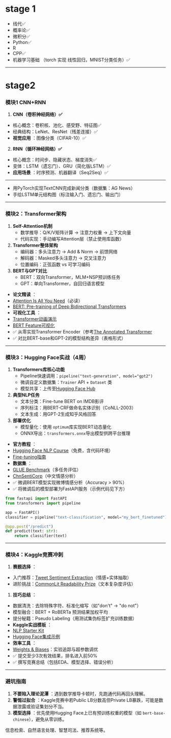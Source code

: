 # stage 1

* 线代✅
* 概率论✅
* 微积分✅
* Python✅
* R
* CPP✅
* 机器学习基础 （torch 实现 线性回归，MNIST分类任务）✅

---

# stage2

### 模块1 CNN+RNN

1. **CNN（卷积神经网络）✅**

* 核心概念：卷积核、池化、感受野、特征图✅
* 经典结构：LeNet、ResNet（残差连接）✅
* **视觉应用** ：图像分类（CIFAR-10）✅

2. **RNN（循环神经网络）✅**

* 核心概念：时间步、隐藏状态、梯度消失✅
* 变体：LSTM（遗忘门）、GRU（简化版LSTM）✅
* **应用场景** ：时序预测、机器翻译（Seq2Seq）✅

---

* 用PyTorch实现TextCNN完成新闻分类（数据集：AG News）
* 手绘LSTM单元结构图（标注输入门、遗忘门、输出门）

---

### **模块2：Transformer架构**

1. **Self-Attention机制**
   * 数学推导：Q/K/V矩阵计算 → 注意力权重 → 上下文向量
   * 代码实现：手动编写Attention层（禁止使用库函数）
2. **Transformer整体架构**
   * 编码器：多头注意力 → Add & Norm → 前馈网络
   * 解码器：Masked多头注意力 → 交叉注意力
   * 位置编码：正弦函数 vs 可学习编码
3. **BERT与GPT对比**
   * BERT：双向Transformer，MLM+NSP预训练任务
   * GPT：单向Transformer，自回归语言模型

* **论文精读** ：
* [Attention Is All You Need](https://arxiv.org/abs/1706.03762)（必读）
* [BERT: Pre-training of Deep Bidirectional Transformers](https://arxiv.org/abs/1810.04805)
* **可视化工具** ：
* [Transformer动画演示](https://jalammar.github.io/illustrated-transformer/)
* [BERT Feature可视化](https://exbert.net/)
* ✅ 从零实现Transformer Encoder（参考[The Annotated Transformer](https://nlp.seas.harvard.edu/2018/04/03/attention.html)
* ✅ 对比BERT-base和GPT-2的模型结构差异（表格形式）

---

### **模块3：Hugging Face实战（4周）**

1. **Transformers库核心功能**
   * Pipeline快速调用：`pipeline("text-generation", model="gpt2")`
   * 微调自定义数据集：`Trainer` API + `Dataset` 类
   * 模型共享：上传至[Hugging Face Hub](https://huggingface.co/models)
2. **典型NLP任务**
   * 文本分类：Fine-tune BERT on IMDB影评
   * 序列标注：用BERT-CRF做命名实体识别（CoNLL-2003）
   * 文本生成：用GPT-2生成知乎风格回答
3. **部署优化**
   * 模型量化：使用 `optimum`库实现BERT动态量化
   * ONNX导出：`transformers.onnx`导出模型供跨平台推理

* **官方教程** ：
* [Hugging Face NLP Course](https://huggingface.co/learn/nlp-course/chapter1/1)（免费，含代码环境）
* [Fine-tuning指南](https://huggingface.co/docs/transformers/training)
* **数据集** ：
* [GLUE Benchmark](https://gluebenchmark.com/)（多任务评估）
* [ChnSentiCorp](https://github.com/SophonPlus/ChineseNlpCorpus)（中文情感分析）
* ✅ 微调BERT模型实现微博情感分析（Accuracy > 90%）
* ✅ 将微调后的模型部署为FastAPI服务（示例代码见下方）

```python
from fastapi import FastAPI
from transformers import pipeline

app = FastAPI()
classifier = pipeline("text-classification", model="my_bert_finetuned")

@app.post("/predict")
def predict(text: str):
    return classifier(text)
```

---

### **模块4：Kaggle竞赛冲刺**

1. **赛题选择** ：

* 入门推荐：[Tweet Sentiment Extraction](https://www.kaggle.com/c/tweet-sentiment-extraction)（情感+实体抽取）
* 进阶挑战：[CommonLit Readability Prize](https://www.kaggle.com/c/commonlitreadabilityprize)（文本复杂度评估）

1. **技巧总结** ：

* 数据清洗：去除特殊字符、标准化缩写（如"don't" → "do not"）
* 模型融合：BERT + RoBERTa 预测结果加权平均
* 提分秘籍：Pseudo Labeling（用测试集伪标签扩充训练数据）
* **Kaggle实战模板** ：
* [NLP Starter Kit](https://www.kaggle.com/code/abhishek/nlp-starter-kit-bert-using-tf-and-pytorch)
* [Hugging Face集成示例](https://www.kaggle.com/code/debarshichanda/pytorch-bert-baseline)
* **效率工具** ：
* [Weights &amp; Biases](https://wandb.ai/)：实验追踪与超参数调优
* ✅ 提交至少3次有效结果，排名进入前50%
* ✅ 撰写竞赛总结（包括EDA、模型选择、错误分析）

---

### **避坑指南**

1. **不要陷入理论泥潭** ：遇到数学推导卡顿时，先跑通代码再回头理解。
2. **警惕过拟合** ：Kaggle竞赛中若Public LB分数高但Private LB暴跌，可能是数据泄露或验证集划分不当。
3. **模型选择** ：优先使用Hugging Face上已有预训练权重的模型（如 `bert-base-chinese`），避免从零训练。

信息检索、自然语言处理、智慧司法、推荐系统等。
